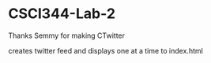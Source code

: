 CSCI344-Lab-2
=============


Thanks Semmy for making CTwitter

creates twitter feed and displays one at a time to index.html
